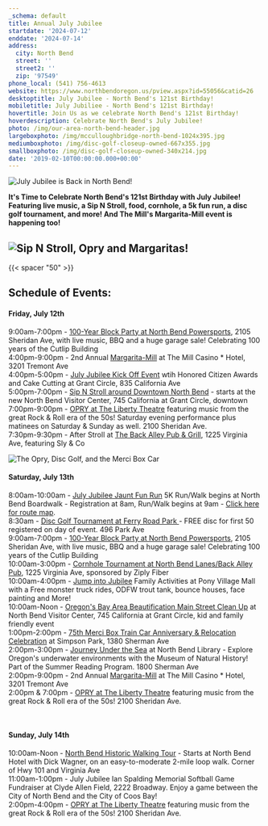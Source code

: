 ```yaml
---
_schema: default
title: Annual July Jubilee
startdate: '2024-07-12'
enddate: '2024-07-14'
address:
  city: North Bend
  street: ''
  street2: ''
  zip: '97549'
phone_local: (541) 756-4613
website: https://www.northbendoregon.us/pview.aspx?id=55056&catid=26
desktoptitle: July Jubilee - North Bend's 121st Birthday!
mobiletitle: July Jubiliee - North Bend's 121st Birthday!
hovertitle: Join Us as we celebrate North Bend's 121st Birthday!
hoverdescription: Celebrate North Bend's July Jubilee!
photo: /img/our-area-north-bend-header.jpg
largeboxphoto: /img/mcculloughbridge-north-bend-1024x395.jpg
mediumboxphoto: /img/disc-golf-closeup-owned-667x355.jpg
smallboxphoto: /img/disc-golf-closeup-owned-340x214.jpg
date: '2019-02-10T00:00:00.000+00:00'
---
```

![July Jubilee is Back in North Bend!](/img/2024-july-jubilee-banner.png "July Jubilee is Back in North Bend!")

**It's Time to Celebrate North Bend's 121st Birthday with July Jubilee! Featuring live music, a Sip N Stroll, food, cornhole, a 5k fun run, a disc golf tournament, and more! And The Mill's Margarita-Mill event is happening too!**

## ![Sip N Stroll, Opry and Margaritas!](/img/jj-fri-events.jpg)

{{< spacer "50" >}}

## Schedule of Events:

#### Friday, July 12th

9:00am-7:00pm - [100-Year Block Party at North Bend Powersports](/img/JJ-BlockParty.pdf), 2105 Sheridan Ave, with live music, BBQ and a huge garage sale! Celebrating 100 years of the Cutlip Building<br>4:00pm-9:00pm - 2nd Annual <a href="https://www.oregonsadventurecoast.com/event/annual-margarita-mill/" target="_blank" rel="noopener">Margarita-Mill</a> at The Mill Casino \* Hotel, 3201 Tremont Ave<br>4:00pm-5:00pm - [July Jubilee Kick Off Event](/img/JJ-KickOff.pdf) wtih Honored Citizen Awards and Cake Cutting at Grant Circle, 835 California Ave<br>5:00pm-7:00pm - <a href="https://www.facebook.com/events/1208134170178498/?rdid=SfgMDplYATfdct9S&amp;share_url=https%3A%2F%2Fwww.facebook.com%2Fshare%2F2oV9ZrGCrrQsu7NF%2F" target="_blank" rel="noopener">Sip N Stroll around Downtown North Bend</a> - starts at the new North Bend Visitor Center, 745 California at Grant Circle, downtown<br>7:00pm-9:00pm - <a href="https://thelibertytheatre.org/" target="_blank" rel="noopener">OPRY at The Liberty Theatre</a> featuring music from the great Rock & Roll era of the 50s! Saturday evening performance plus matinees on Saturday & Sunday as well. 2100 Sheridan Ave.<br>7:30pm-9:30pm - After Stroll at <a href="https://northbendlanes.com/Back-Alley-Pub-Grill" target="_blank" rel="noopener">The Back Alley Pub &amp; Grill</a>, 1225 Virginia Ave, featuring Sly & Co

![The Opry, Disc Golf, and the Merci Box Car](/img/jj-sat-events.jpg)

#### Saturday, July 13th

8:00am-10:00am - <a href="https://www.northbendoregon.us/forms.aspx?fid=598" target="_blank" rel="noopener">July Jubilee Jaunt Fun Run</a> 5K Run/Walk begins at North Bend Boardwalk - Registration at 8am, Run/Walk begins at 9am - [Click here for route map](/img/JauntMap2024.pdf).<br>8:30am - <a href="/img/disc-golf-tourament-2024-july-jubilee-2.png" target="_blank" rel="noopener">Disc Golf Tournament at Ferry Road Park </a>\- FREE disc for first 50 registered on day of event. 496 Park Ave<br>9:00am-7:00pm - [100-Year Block Party at North Bend Powersports](/img/JJ-BlockParty.pdf), 2105 Sheridan Ave, with live music, BBQ and a huge garage sale! Celebrating 100 years of the Cutlip Building<br>10:00am-3:00pm - [Cornhole Tournament at North Bend Lanes/Back Alley Pub](/img/Cornhole-Tourney.pdf), 1225 Virginia Ave, sponsored by Ziply Fiber<br>10:00am-4:00pm - [Jump into Jubilee](/img/JumpIntoJubilee.pdf) Family Activities at Pony Village Mall with a Free monster truck rides, ODFW trout tank, bounce houses, face painting and More!<br>10:00am-Noon - [Oregon's Bay Area Beautification Main Street Clean Up](/img/OBABEventUpdate.pdf) at North Bend Visitor Center, 745 California at Grant Circle, kid and family friendly event<br>1:00pm-2:00pm - [75th Merci Box Train Car Anniversary & Relocation Celebration](/img/MERCI-TRAIN.pdf) at Simpson Park, 1380 Sherman Ave<br>2:00pm-3:00pm - [Journey Under the Sea](/img/JourneySea.pdf) at North Bend Library - Explore Oregon's underwater environments with the Museum of Natural History! Part of the Summer Reading Program. 1800 Sherman Ave<br>2:00pm-9:00pm - 2nd Annual <a href="https://www.oregonsadventurecoast.com/event/annual-margarita-mill/" target="_blank" rel="noopener">Margarita-Mill</a> at The Mill Casino \* Hotel, 3201 Tremont Ave<br>2:00pm & 7:00pm - <a href="https://thelibertytheatre.org/" target="_blank" rel="noopener">OPRY at The Liberty Theatre</a> featuring music from the great Rock & Roll era of the 50s! 2100 Sheridan Ave.

<div class="cms-embed"></div>

&nbsp;

#### Sunday, July 14th

10:00am-Noon - [North Bend Historic Walking Tour](/img/Historic-Walking-Tour.pdf) - Starts at North Bend Hotel with Dick Wagner, on an easy-to-moderate 2-mile loop walk. Corner of Hwy 101 and Virginia Ave<br>11:00am-1:00pm - July Jubilee Ian Spalding Memorial Softball Game Fundraiser at Clyde Allen Field, 2222 Broadway. Enjoy a game between the City of North Bend and the City of Coos Bay! <br>2:00pm-4:00pm - <a href="https://thelibertytheatre.org/" target="_blank" rel="noopener">OPRY at The Liberty Theatre</a> featuring music from the great Rock & Roll era of the 50s! 2100 Sheridan Ave.